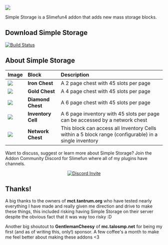 ![](https://github.com/Sefiraat/Simple-Storage/blob/master/Images/logo/logo_large.png?raw=true)

Simple Storage is a Slimefun4 addon that adds new mass storage blocks.

## Download Simple Storage

[![Build Status](https://thebusybiscuit.github.io/builds/Sefiraat/Simple-Storage/master/badge.svg)](https://thebusybiscuit.github.io/builds/Sefiraat/Simple-Storage/master)

## About Simple Storage

|Image |Block |Description |
|:---|:---|:---|
|![](https://github.com/Sefiraat/Simple-Storage/blob/master/Images/wiki/items/chest_iron.png?raw=true)|**Iron Chest** | A 2 page chest with 45 slots per page |
|![](https://github.com/Sefiraat/Simple-Storage/blob/master/Images/wiki/items/chest_gold.png?raw=true)|**Gold Chest** | A 4 page chest with 45 slots per page |
|![](https://github.com/Sefiraat/Simple-Storage/blob/master/Images/wiki/items/chest_diamond.png?raw=true)|**Diamond Chest** | A 6 page chest with 45 slots per page |
|![](https://github.com/Sefiraat/Simple-Storage/blob/master/Images/wiki/items/inventory_cell_basic.png?raw=true)|**Inventory Cell** | A 6 page inventory with 45 slots per page can be accessed by a network chest |
|![](https://github.com/Sefiraat/Simple-Storage/blob/master/Images/wiki/items/chest_master.png?raw=true)|**Network Chest** | This block can access all Inventory Cells within a 5 block range (configurable) in a single inventory |

Want to discuss, suggest or learn more about Simple Storage? Join the Addon Community Discord for Slimefun where all of my plugins have channels.
<p align="center">
  <a href="https://discord.gg/SqD3gg5SAU">
    <img src="https://discordapp.com/api/guilds/809178621424041997/widget.png?style=banner3" alt="Discord Invite"/>
  </a>
</p>


## Thanks!

A big thanks to the owners of **mct.tantrum.org** who have tested nearly everything I have made and really given me direction and drive to make these things, this included risking having Simple Storage on their server despite the obvious fact that it was way too risky :D

Another big shoutout to **GentlemanCheesy** of **mc.talosmp.net** for being my first (and as of writing this, only!) sponsor. A few coffee's a month to make me feel better about making these addons <3

